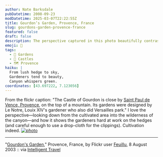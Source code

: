 ```yaml
---
author: Nate Barksdale
pubDatetime: 2008-09-23
modDatetime: 2025-03-07T22:22:55Z
title: Gourdon’s Garden, Provence, France
slug: gourdons-garden-provence-france
featured: false
draft: false
description: The perspective captured in this photo beautifully contrasts the cultivated gardens with the wild canyon below, showcasing the gardeners diligently tending to the hedges.
emoji: 🌳
tags:
  - 🌿 Gardens
  - 🏰 Castles
  - 🗺️ Provence
haiku: |
  From lush hedge to sky,  
  Gardeners tend to beauty,  
  Canyon whispers green.
coordinates: [43.697222, 7.123056]
---
```


From the flickr caption: "The Castle of Gourdon is close by [Saint Paul de Vence, Provence](http://maps.google.com/maps?ll=43.697222,7.123056&spn=0.1,0.1&t=h&q=43.697222,7.123056), on the top of a mountain. Its gardens were designed by Le Notre, Louix XIV's gardener who also did Versailles park." I love the perspective—looking down from the cultivated area into the wilderness of the canyon—and how it shows the gardeners hard at work on the hedges (and careful enough to use a drop-cloth for the clippings). Cultivation indeed. [![photo](http://culture-making.com/media/4920772_b2c71f378f_b.jpg)](http://www.flickr.com/photos/feuilllu/4920772/)

---

"[Gourdon's Garden](http://www.flickr.com/photos/feuilllu/4920772/)," Provence, France, by Flickr user [Feuillu](http://www.flickr.com/photos/feuilllu/), 8 August 2003 :: via [Intelligent Travel](http://www.flickr.com/groups/intelligent_travel/pool/)
